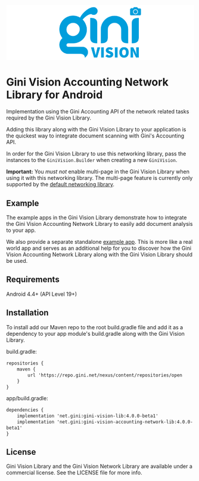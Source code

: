 ![Gini Vision Library for Android](../GiniVision_Logo.png)

Gini Vision Accounting Network Library for Android
==================================================

Implementation using the Gini Accounting API of the network related tasks required by the Gini Vision Library.

Adding this library along with the Gini Vision Library to your application is the quickest way to integrate document
scanning with Gini's Accounting API.

In order for the Gini Vision Library to use this networking library, pass the instances to the `GiniVision.Builder`
when creating a new `GiniVision`.

**Important:** You *must not* enable multi-page in the Gini Vision Library when using it with this networking library.
The multi-page feature is currently only supported by the [default networking
library](https://github.com/gini/gini-vision-lib-android/tree/master/ginivision-network).

Example
-------

The example apps in the Gini Vision Library demonstrate how to integrate the Gini Vision Accounting Network Library to
easily add document analysis to your app.

We also provide a separate standalone [example app](https://github.com/gini/gini-vision-lib-android-example). This is
more like a real world app and serves as an additional help for you to discover how the Gini Vision Accounting Network
Library along with the Gini Vision Library should be used.

Requirements
------------

Android 4.4+ (API Level 19+)

Installation
------------

To install add our Maven repo to the root build.gradle file and add it as a dependency to your app module's build.gradle
along with the Gini Vision Library.

build.gradle:

```
repositories {
    maven {
        url 'https://repo.gini.net/nexus/content/repositories/open
    }
}
```

app/build.gradle:

```
dependencies {
    implementation 'net.gini:gini-vision-lib:4.0.0-beta1'
    implementation 'net.gini:gini-vision-accounting-network-lib:4.0.0-beta1'
}
```

## License

Gini Vision Library and the Gini Vision Network Library are available under a commercial license. See the LICENSE file
for more info.
